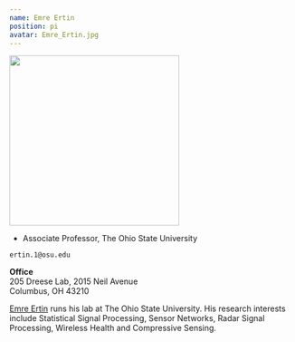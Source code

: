 ```yaml
---
name: Emre Ertin
position: pi
avatar: Emre_Ertin.jpg
---
```


<img width="300" src="{{site.baseurl}}/images/people/{{page.avatar}}" data-action="zoom">

- Associate Professor, The Ohio State University<br>

<i class="fa fa-envelope-o"></i> `ertin.1@osu.edu`

**Office**<br>
205 Dreese Lab, 2015 Neil Avenue<br>
Columbus, OH 43210

[Emre Ertin](http://www2.ece.ohio-state.edu/~ertine/) runs his lab at The Ohio State University. His research interests include Statistical Signal Processing, Sensor Networks, Radar Signal Processing, Wireless Health and Compressive Sensing.
